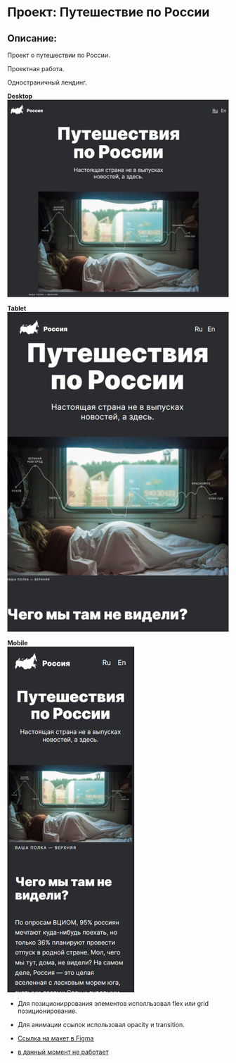 # Проект: Путешествие по России  

 

## Описание:   
Проект о путешествии по России.

Проектная работа. 

 

Одностраничный лендинг. 

**Desktop**
![Упс, что-то пошло не так](img/Desktop.png)  

**Tablet**  
![Упс, что-то пошло не так](img/Tablet.png)  

**Mobile**  
![Упс, что-то пошло не так](img/Mobile.png)  

 

* Для позициониррования элементов исполльзовал flex или grid позиционирование. 

* Для анимации ссылок использовал opacity и transition. 

* [Ссылка на макет в Figma](https://www.figma.com/file/5S2WSbEFL6awjVWJ0NWL8Q/Sprint-3_-Russia-_-desktop-mobile?node-id=28503%3A0)

* [в данный момент не работает](https://apostaldante.github.io/russian-travel/ ) 

